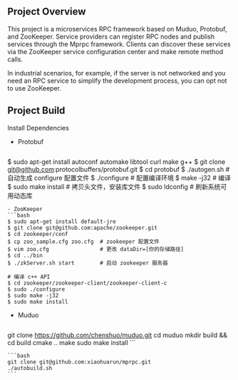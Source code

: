 ## Project Overview

This project is a microservices RPC framework based on Muduo, Protobuf, and ZooKeeper. 
Service providers can register RPC nodes and publish services through the Mprpc framework.
Clients can discover these services via the ZooKeeper service configuration center and make remote method calls.

In industrial scenarios, for example, if the server is not networked and you need an RPC service to simplify the development process, 
you can opt not to use ZooKeeper.

## Project Build

Install Dependencies

- Protobuf
   ```bash
$ sudo apt-get install autoconf automake libtool curl make g++
$ git clone git@github.com:protocolbuffers/protobuf.git
$ cd protobuf
$ ./autogen.sh               # 自动生成 configure 配置文件
$ ./configure                # 配置编译环境
$ make -j32                  # 编译
$ sudo make install     	 # 拷贝头文件，安装库文件
$ sudo ldconfig              # 刷新系统可用动态库
   ```
- ZooKeeper
```bash
 $ sudo apt-get install default-jre
$ git clone git@github.com:apache/zookeeper.git
$ cd zookeeper/conf
$ cp zoo_sample.cfg zoo.cfg  # zookeeper 配置文件
$ vim zoo.cfg                # 更改 dataDir=[你的存储路径]
$ cd ../bin
$ ./zkServer.sh start        # 启动 zookeeper 服务器

# 编译 c++ API
$ cd zookeeper/zookeeper-client/zookeeper-client-c
$ sudo ./configure
$ sudo make -j32
$ sudo make install
```
- Muduo
   ```bash
git clone https://github.com/chenshuo/muduo.git
cd muduo
mkdir build && cd build
cmake ..
make
sudo make install
    ```

    ```bash
    git clone git@github.com:xiaohuarun/mprpc.git
    ./autobuild.sh
    ```

